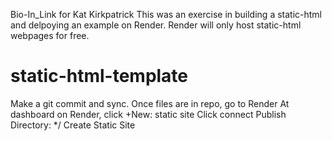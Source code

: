 Bio-In_Link for Kat Kirkpatrick
This was an exercise in building a static-html and delpoying an example on Render. Render will only host static-html webpages for free. 

# static-html-template
Make a git commit and sync. 
Once files are in repo, go to Render
At dashboard on Render, click +New: static site
Click connect
Publish Directory: */
Create Static Site
